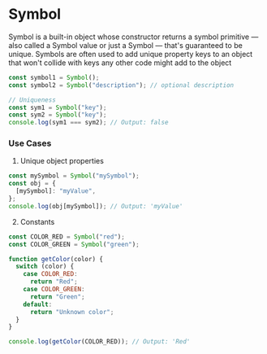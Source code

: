 # Symbol

Symbol is a built-in object whose constructor returns a symbol primitive — also called a Symbol value or just a Symbol — that's guaranteed to be unique.
Symbols are often used to add unique property keys to an object that won't collide with keys any other code might add to the object

```javascript
const symbol1 = Symbol();
const symbol2 = Symbol("description"); // optional description

// Uniqueness
const sym1 = Symbol("key");
const sym2 = Symbol("key");
console.log(sym1 === sym2); // Output: false
```

### Use Cases

1. Unique object properties

```javascript
const mySymbol = Symbol("mySymbol");
const obj = {
  [mySymbol]: "myValue",
};
console.log(obj[mySymbol]); // Output: 'myValue'
```

2. Constants

```javascript
const COLOR_RED = Symbol("red");
const COLOR_GREEN = Symbol("green");

function getColor(color) {
  switch (color) {
    case COLOR_RED:
      return "Red";
    case COLOR_GREEN:
      return "Green";
    default:
      return "Unknown color";
  }
}

console.log(getColor(COLOR_RED)); // Output: 'Red'
```
